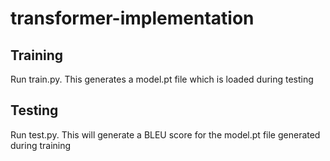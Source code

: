 # transformer-implementation
## Training
Run train.py.  This generates a model.pt file which is loaded during testing

## Testing
Run test.py.  This will generate a BLEU score for the model.pt file generated during training
